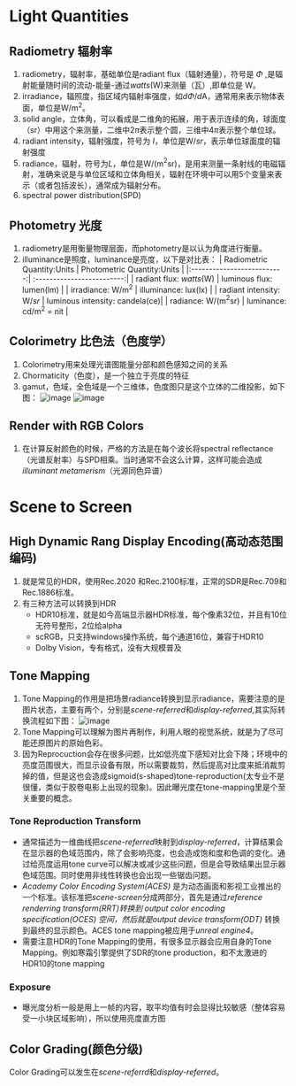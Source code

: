 # Light Quantities
## Radiometry 辐射率
1. radiometry，辐射率，基础单位是radiant flux（辐射通量），符号是 $\Phi$ ,是辐射能量随时间的流动-能量-通过*watts*(W)来测量（瓦）,即单位是 W。
2. irradiance，辐照度，指区域内辐射率强度，如*d*$\Phi$/*d*A，通常用来表示物体表面，单位是W/m$^2$。
3. solid angle，立体角，可以看成是二维角的拓展，用于表示连续的角，球面度（sr）中用这个来测量，二维中2$\pi$表示整个圆，三维中4$\pi$表示整个单位球。
4. radiant intensity，辐射强度，符号为 *I*，单位是W/*sr*，表示单位球面度的辐射强度
5. radiance，辐射，符号为*L*，单位是W/(m$^2$sr)，是用来测量一条射线的电磁辐射，准确来说是与单位区域和立体角相关，辐射在环境中可以用5个变量来表示（或者包括波长），通常成为辐射分布。
6. spectral power distribution(SPD)

## Photometry 光度
1. radiometry是用衡量物理层面，而photometry是以认为角度进行衡量。
2. illuminance是照度，luminance是亮度，以下是对比表：
   | Radiometric Quantity:Units | Photometric Quantity:Units |
   |:--------------------------:| :-------------------------:|
   |   radiant flux: *watts*(W) | luminous flux: lumen(lm)   |
   |   irradiance: W/m$^2$      |   illuminance: lux(lx)     |
   |  radiant intensity: W/*sr* | luminous intensity: candela(ce)|
   |   radiance: W/(m$^2$sr)    | luminance: cd/m$^2$ = nit  |

## Colorimetry 比色法（色度学）
 1. Colorimetry用来处理光谱图能量分部和颜色感知之间的关系  
 2. Chormaticity（色度），是一个独立于亮度的特征
 3. gamut，色域，全色域是一个三维体，色度图只是这个立体的二维投影，如下图：
   ![image](http://www.realtimerendering.com/figures/RTR4.08.07.png)
   ![image](http://www.realtimerendering.com/figures/RTR4.08.08.png)

## Render with RGB Colors
1. 在计算反射颜色的时候，严格的方法是在每个波长将spectral reflectance（光谱反射率）与SPD相乘。当时通常不会这么计算，这样可能会造成*illuminant metamerism*（光源同色异谱）

# Scene to Screen
## High Dynamic Rang Display Encoding(高动态范围编码)
1. 就是常见的HDR，使用Rec.2020 和Rec.2100标准，正常的SDR是Rec.709和Rec.1886标准。
2. 有三种方法可以转换到HDR
   + HDR10标准，就是如今高端显示器HDR标准，每个像素32位，并且有10位无符号整形，2位给alpha 
   + scRGB，只支持windows操作系统，每个通道16位，兼容于HDR10
   + Dolby Vision，专有格式，没有大规模普及
## Tone Mapping
1. Tone Mapping的作用是把场景radiance转换到显示radiance，需要注意的是图片状态，主要有两个，分别是*scene-referred*和*display-referred*,其实际转换流程如下图：
![image](http://www.realtimerendering.com/figures/RTR4.08.13.png)
2. Tone Mapping可以理解为图片再制作，利用人眼的视觉系统，就是为了尽可能还原图片的原始色彩。
3. 因为Reprocuction会存在很多问题，比如低亮度下感知对比会下降；环境中的亮度范围很大，而显示设备有限，所以需要裁剪，然后提高对比度来抵消裁剪掉的值，但是这也会造成sigmoid(s-shaped)tone-reproduction(太专业不是很懂，类似于胶卷电影上出现的现象)。因此曝光度在tone-mapping里是个至关重要的概念。
### Tone Reproduction Transform
 + 通常描述为一维曲线把*scene-referred*映射到*display-referred*，计算结果会在显示器的色域范围内，除了会影响亮度，也会造成饱和度和色调的变化。通过给亮度运用tone curve可以解决或减少这些问题，但是会导致结果出显示器色域范围。同时使用非线性转换也会出现一些锯齿问题。
 + *Academy Color Encoding System(ACES)* 是为动态画面和影视工业推出的一个标准。该标准把*scene-screen*分成两部分，首先是通过*reference renderring transform(RRT)*转换到 *output color encoding specification(OCES)* 空间，然后就是*output device transform(ODT)* 转换到最终的显示颜色。ACES tone mapping被应用于*unreal engine4*。
 + 需要注意HDR的Tone Mapping的使用，有很多显示器会应用自身的Tone Mapping。例如寒霜引擎提供了SDR的tone production，和不太激进的HDR10的tone mapping
### Exposure
+ 曝光度分析一般是用上一帧的内容，取平均值有时会显得比较敏感（整体容易受一小块区域影响），所以使用亮度直方图

## Color Grading(颜色分级)
Color Grading可以发生在*scene-referrd*和*display-referred*。
